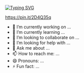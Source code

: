 [![Typing SVG](https://readme-typing-svg.demolab.com?font=Fira+Code&pause=1000&color=1BC71B&random=false&width=435&lines=%C2%A1Hola!+mi+nombre+es+Mar%C3%ADa+Eugenia+%F0%9F%99%8B%E2%80%8D%E2%99%80%EF%B8%8F;Bienvenido+a+mi+perfil+%F0%9F%A4%96%E2%9C%A8%F0%9F%92%BB%E2%98%95%F0%9F%91%BD)](https://git.io/typing-svg)

https://pin.it/2D4Q35q

- 🔭 I’m currently working on ...
- 🌱 I’m currently learning ...
- 👯 I’m looking to collaborate on ...
- 🤔 I’m looking for help with ...
- 💬 Ask me about ...
- 📫 How to reach me: ...
- 😄 Pronouns: ...
- ⚡ Fun fact: ...
  
